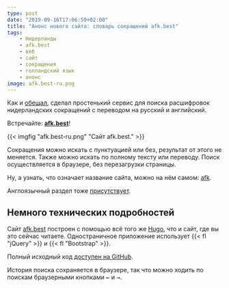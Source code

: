 ```yaml
---
type: post
date: "2019-09-16T17:06:59+02:00"
title: "Анонс нового сайта: словарь сокращений afk.best"
tags:
    - Нидерланды
    - afk.best
    - веб
    - сайт
    - сокращения
    - голландский язык
    - анонс
image: afk.best-ru.png
---
```


Как и [обещал](0373), сделал простенький сервис для поиска расшифровок нидерландских сокращений с переводом на русский и английский.

Встречайте: **[afk.best](https://afk.best/ru/)**!

<!--more-->

{{< imgfig "afk.best-ru.png" "Сайт afk.best." >}}

Сокращения можно искать с пунктуацией или без, результат от этого не меняется. Также можно искать по полному тексту или переводу. Поиск осуществляется в браузере, без перезагрузки страницы.

Ну, а узнать, что означает название сайта, можно на нём самом: [afk](https://afk.best/ru/#afk.).

Англоязычный раздел тоже [присутствует](https://afk.best/en/).

## Немного технических подробностей

Сайт [afk.best](https://afk.best/) построен с помощью всё того же [Hugo](https://gohugo.io/), что и сайт, где вы это сейчас читаете. Одностраничное приложение использует {{< fl "jQuery" >}} и {{< fl "Bootstrap" >}}.

Полный исходный код [доступен на GitHub](https://github.com/yktoo/afk.best).

История поиска сохраняется в браузере, так что можно ходить по поискам браузерными кнопками <kbd>&larr;</kbd> и <kbd>&rarr;</kbd>.

